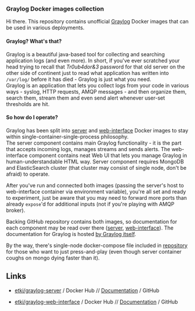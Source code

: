 ### Graylog Docker images collection

Hi there. This repository contains unofficial [Graylog][graylog] Docker images
that can be used in various deployments.

#### Graylog? What's that?

Graylog is a beautiful java-based tool for collecting and searching
application logs (and even more).
In short, if you've ever scratched your head trying to recall that *Tr0ub4dor&3*
password for that old server on the other side of continent just to read what
application has written into `/var/log/` before it has died - Graylog is just
what you need.  
Graylog is an application that lets you collect logs from your code in various
ways - syslog, HTTP requests, AMQP messages - and then organize them, search
them, stream them and even send alert whenever user-set thresholds are hit.
  
#### So how do I operate?

Graylog has been split into [server][hub-server] and
[web-interface][hub-web-interface] Docker images to stay within
single-container-single-process philosophy.  
The server component contains main Graylog functionality - it is the part that
accepts incoming logs, manages streams and sends alerts. The web-interface
component contains neat Web UI that lets you manage Graylog in
human-understandable HTML way.
Server component requires MongoDB and ElasticSearch cluster (that cluster may
consist of single node, don't be afraid) to operate.

After you've run and connected both images (passing the server's host to
web-interface container via environment variable), you're all set and ready to
experiment, just be aware that you may need to forward more ports than already
`expose`'d for additional inputs (not if you're playing with AMQP broker).

Backing GitHub repository contains both images, so documentation for each
component may be read over there ([server][server-readme],
[web-interface][web-interface-readme]). The documentation for Graylog is hosted
[by Graylog itself][graylog-documentation].

By the way, there's single-node docker-compose file included in
[repository][repository] for those who want to just press-and-play (even though
server container coughs on mongo dying faster than it).

## Links

* [etki/graylog-server][hub-server] / Docker Hub // [Documentation][server-readme] / GitHub
* [etki/graylog-web-interface][hub-web-interface] / Docker Hub // [Documentation][web-interface-readme] / GitHub

  [graylog]: https://www.graylog.org
  [graylog-documentation]: https://docs.graylog.org
  [hub-server]: https://hub.docker.com/r/etki/graylog-server/
  [hub-web-interface]: https://hub.docker.com/r/etki/graylog-web-interface/
  [server-readme]: https://github.com/etki/docker-graylog/blob/master/server/README.md
  [web-interface-readme]: https://github.com/etki/docker-graylog/blob/master/web-interface/README.md
  [repository]: https://github.com/etki/docker-graylog
